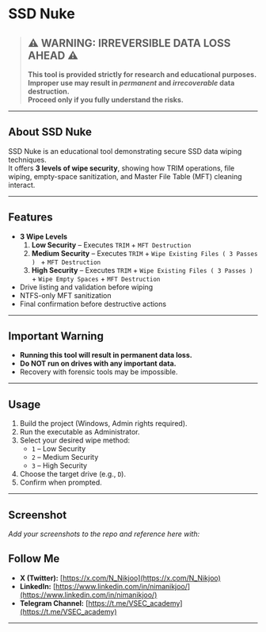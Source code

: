 # SSD Nuke

> ## ⚠️ WARNING: IRREVERSIBLE DATA LOSS AHEAD ⚠️
> 
> **This tool is provided strictly for research and educational purposes.**  
> **Improper use may result in *permanent* and *irrecoverable* data destruction.**  
> **Proceed only if you fully understand the risks.**

---

## About SSD Nuke 

SSD Nuke is an educational tool demonstrating secure SSD data wiping techniques.  
It offers **3 levels of wipe security**, showing how TRIM operations, file wiping, empty-space sanitization, and Master File Table (MFT) cleaning interact.

---

## Features

- **3 Wipe Levels**  
  1. **Low Security** – Executes `TRIM` + `MFT Destruction`  
  2. **Medium Security** – Executes `TRIM` + `Wipe Existing Files ( 3 Passes ) ` + `MFT Destruction`  
  3. **High Security** – Executes `TRIM` + `Wipe Existing Files ( 3 Passes )` + `Wipe Empty Spaces` + `MFT Destruction`  
- Drive listing and validation before wiping  
- NTFS-only MFT sanitization  
- Final confirmation before destructive actions

---

## Important Warning

- **Running this tool will result in permanent data loss.**  
- **Do NOT run on drives with any important data.**  
- Recovery with forensic tools may be impossible.

---

## Usage

1. Build the project (Windows, Admin rights required).  
2. Run the executable as Administrator.  
3. Select your desired wipe method:  
   - `1` – Low Security  
   - `2` – Medium Security  
   - `3` – High Security  
4. Choose the target drive (e.g., `D`).  
5. Confirm when prompted.

---

## Screenshot

*Add your screenshots to the repo and reference here with:*

## Follow Me

- **X (Twitter):** [https://x.com/N_Nikjoo](https://x.com/N_Nikjoo)  
- **LinkedIn:** [https://www.linkedin.com/in/nimanikjoo/](https://www.linkedin.com/in/nimanikjoo/)  
- **Telegram Channel:** [https://t.me/VSEC_academy](https://t.me/VSEC_academy)

---
